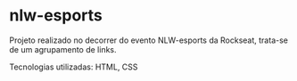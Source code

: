 # nlw-esports

Projeto realizado no decorrer do evento NLW-esports da Rockseat, trata-se de um agrupamento de links.

Tecnologias utilizadas: HTML, CSS

